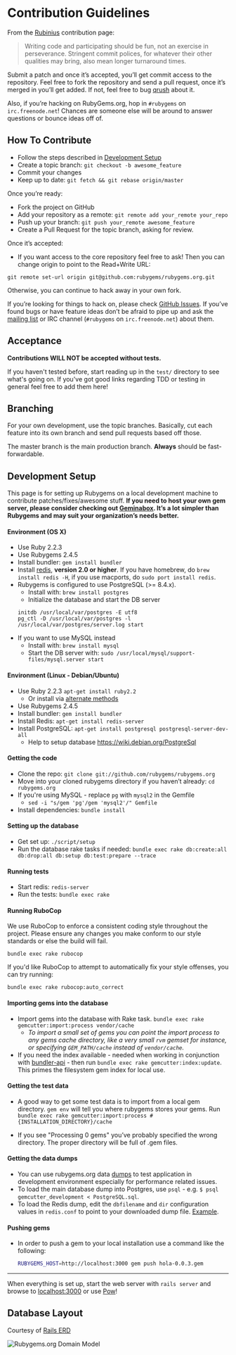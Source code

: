 Contribution Guidelines
=======================

From the [Rubinius](http://rubini.us/) contribution page:

> Writing code and participating should be fun, not an exercise in
> perseverance. Stringent commit polices, for whatever their other
> qualities may bring, also mean longer turnaround times.

Submit a patch and once it’s accepted, you’ll get commit access to the
repository. Feel free to fork the repository and send a pull request,
once it’s merged in you’ll get added. If not, feel free to bug
[qrush](https://github.com/qrush) about it.

Also, if you’re hacking on RubyGems.org, hop in `#rubygems` on
`irc.freenode.net`! Chances are someone else will be around to answer
questions or bounce ideas off of.

How To Contribute
-----------------

* Follow the steps described in [Development Setup](#development-setup)
* Create a topic branch: `git checkout -b awesome_feature`
* Commit your changes
* Keep up to date: `git fetch && git rebase origin/master`

Once you’re ready:

* Fork the project on GitHub
* Add your repository as a remote: `git remote add your_remote your_repo`
* Push up your branch: `git push your_remote awesome_feature`
* Create a Pull Request for the topic branch, asking for review.

Once it’s accepted:

* If you want access to the core repository feel free to ask! Then you
can change origin to point to the Read+Write URL:

```
git remote set-url origin git@github.com:rubygems/rubygems.org.git
```

Otherwise, you can continue to hack away in your own fork.

If you’re looking for things to hack on, please check
[GitHub Issues](https://github.com/rubygems/rubygems.org/issues). If you’ve
found bugs or have feature ideas don’t be afraid to pipe up and ask the
[mailing list](https://groups.google.com/group/rubygems-org) or IRC channel
(`#rubygems` on `irc.freenode.net`) about them.

Acceptance
----------

**Contributions WILL NOT be accepted without tests.**

If you haven't tested before, start reading up in the `test/` directory to see
what's going on. If you've got good links regarding TDD or testing in general
feel free to add them here!

Branching
---------

For your own development, use the topic branches. Basically, cut each
feature into its own branch and send pull requests based off those.

The master branch is the main production branch. **Always** should be
fast-forwardable.

Development Setup
-----------------

This page is for setting up Rubygems on a local development machine to
contribute patches/fixes/awesome stuff. **If you need to host your own
gem server, please consider checking out
[Geminabox](https://github.com/geminabox/geminabox). It’s a lot simpler
than Rubygems and may suit your organization’s needs better.**

#### Environment (OS X)

* Use Ruby 2.2.3
* Use Rubygems 2.4.5
* Install bundler: `gem install bundler`
* Install [redis](https://github.com/antirez/redis),
    **version 2.0 or higher**. If you have homebrew,
    do `brew install redis -H`, if you use macports,
    do `sudo port install redis`.
* Rubygems is configured to use PostgreSQL (>= 8.4.x).
  * Install with: `brew install postgres`
  * Initialize the database and start the DB server
   ```shell
   initdb /usr/local/var/postgres -E utf8
   pg_ctl -D /usr/local/var/postgres -l /usr/local/var/postgres/server.log start
   ```
* If you want to use MySQL instead
  * Install with: `brew install mysql`
  * Start the DB server with: `sudo /usr/local/mysql/support-files/mysql.server start`

#### Environment (Linux - Debian/Ubuntu)

* Use Ruby 2.2.3 `apt-get install ruby2.2`
  * Or install via [alternate methods](https://www.ruby-lang.org/en/downloads/)
* Use Rubygems 2.4.5
* Install bundler: `gem install bundler`
* Install Redis: `apt-get install redis-server`
* Install PostgreSQL: `apt-get install postgresql postgresql-server-dev-all`
  * Help to setup database <https://wiki.debian.org/PostgreSql>

#### Getting the code

* Clone the repo: `git clone git://github.com/rubygems/rubygems.org`
* Move into your cloned rubygems directory if you haven’t already:
    `cd rubygems.org`
* If you're using MySQL - replace `pg` with `mysql2` in the Gemfile
  * `sed -i "s/gem 'pg'/gem 'mysql2'/" Gemfile`
* Install dependencies:
    `bundle install`

#### Setting up the database

* Get set up: `./script/setup`
* Run the database rake tasks if needed:
    `bundle exec rake db:create:all db:drop:all db:setup db:test:prepare --trace`

#### Running tests

* Start redis: `redis-server`
* Run the tests: `bundle exec rake`

#### Running RuboCop

We use RuboCop to enforce a consistent coding style throughout the project.
Please ensure any changes you make conform to our style standards or else the
build will fail.

    bundle exec rake rubocop

If you'd like RuboCop to attempt to automatically fix your style offenses, you
can try running:

    bundle exec rake rubocop:auto_correct

#### Importing gems into the database

* Import gems into the database with Rake task.
    `bundle exec rake gemcutter:import:process vendor/cache`
    * _To import a small set of gems you can point the import process to any
        gems cache directory, like a very small `rvm` gemset for instance, or
	specifying `GEM_PATH/cache` instead of `vendor/cache`._
* If you need the index available - needed when working in conjunction
    with [bundler-api](https://github.com/rubygems/bundler-api) - then run
    `bundle exec rake gemcutter:index:update`. This primes the filesystem gem index for
    local use.

#### Getting the test data

* A good way to get some test data is to import from a local gem directory.
`gem env` will tell you where rubygems stores your gems. Run
`bundle exec rake gemcutter:import:process #{INSTALLATION_DIRECTORY}/cache`

* If you see "Processing 0 gems" you’ve probably specified the wrong
directory. The proper directory will be full of .gem files.

#### Getting the data dumps
* You can use rubygems.org data [dumps](https://rubygems.org/pages/data) to test
application in development environment especially for performance related issues.
* To load the main database dump into Postgres, use `psql` - e.g. `$ psql gemcutter_development < PostgreSQL.sql`.
* To load the Redis dump, edit the `dbfilename` and `dir` configuration values in `redis.conf` to point to your downloaded dump file. [Example](http://stackoverflow.com/a/14506986).

#### Pushing gems

* In order to push a gem to your local installation use a command like
    the following:

    ``` bash
    RUBYGEMS_HOST=http://localhost:3000 gem push hola-0.0.3.gem
    ```
---

When everything is set up, start the web server with `rails server` and browse to
[localhost:3000](http://localhost:3000) or use [Pow](http://pow.cx)!

Database Layout
---------------

Courtesy of [Rails ERD](https://voormedia.github.io/rails-erd/)

![Rubygems.org Domain Model](https://cdn.rawgit.com/rubygems/rubygems.org/master/doc/erd.svg)
